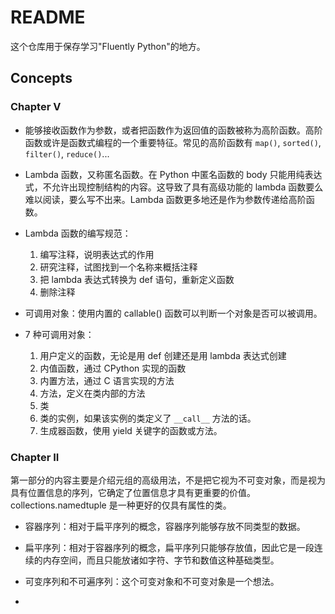 # README

这个仓库用于保存学习"Fluently Python"的地方。

## Concepts

### Chapter V

- 能够接收函数作为参数，或者把函数作为返回值的函数被称为高阶函数。高阶函数或许是函数式编程的一个重要特征。常见的高阶函数有 `map()`, `sorted()`, `filter()`, `reduce()`...

- Lambda 函数，又称匿名函数。在 Python 中匿名函数的 body 只能用纯表达式，不允许出现控制结构的内容。这导致了具有高级功能的 lambda 函数要么难以阅读，要么写不出来。Lambda 函数更多地还是作为参数传递给高阶函数。

- Lambda 函数的编写规范：
  1. 编写注释，说明表达式的作用
  2. 研究注释，试图找到一个名称来概括注释
  3. 把 lambda 表达式转换为 def 语句，重新定义函数
  4. 删除注释

- 可调用对象：使用内置的 callable() 函数可以判断一个对象是否可以被调用。

- 7 种可调用对象：
	1. 用户定义的函数，无论是用 def 创建还是用 lambda 表达式创建
	2. 内值函数，通过 CPython 实现的函数
	3. 内置方法，通过 C 语言实现的方法
	4. 方法，定义在类内部的方法
	5. 类
	6. 类的实例，如果该实例的类定义了 `__call__` 方法的话。
	7. 生成器函数，使用 yield 关键字的函数或方法。


### Chapter II

第一部分的内容主要是介绍元组的高级用法，不是把它视为不可变对象，而是视为具有位置信息的序列，它确定了位置信息才具有更重要的价值。collections.namedtuple 是一种更好的仅具有属性的类。

- 容器序列：相对于扁平序列的概念，容器序列能够存放不同类型的数据。

- 扁平序列：相对于容器序列的概念，扁平序列只能够存放值，因此它是一段连续的内存空间，而且只能放诸如字符、字节和数值这种基础类型。

- 可变序列和不可遍序列：这个可变对象和不可变对象是一个想法。

-  
